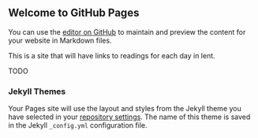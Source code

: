 ## Welcome to GitHub Pages

You can use the [editor on GitHub](https://github.com/farmer39483/lent/edit/gh-pages/index.md) to maintain and preview the content for your website in Markdown files.

This is a site that will have links to readings for each day in lent.

TODO


### Jekyll Themes

Your Pages site will use the layout and styles from the Jekyll theme you have selected in your [repository settings](https://github.com/farmer39483/lent/settings/pages). The name of this theme is saved in the Jekyll `_config.yml` configuration file.
